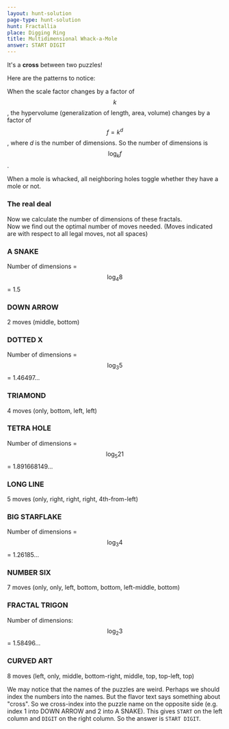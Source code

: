 ```yaml
---
layout: hunt-solution
page-type: hunt-solution
hunt: Fractallia
place: Digging Ring
title: Multidimensional Whack-a-Mole
answer: START DIGIT
---
```

<p class="puzzle-flavor">
It's a <b>cross</b> between two puzzles!
</p>

<p class="center-text">Here are the patterns to notice:</p>

<div class="multid-grid">
<div markdown="1">

When the scale factor changes by a factor of $$k$$, the hypervolume (generalization of length, area, volume) changes by a factor of $$f = k^d$$, where $d$ is the number of dimensions. So the number of dimensions is $$\log_k f$$.
</div>

<div markdown="1">

When a mole is whacked, all neighboring holes toggle whether they have a mole or not.
</div>
</div>

<h3 class="center-text">The real deal</h3>

<div class="multid-grid">
<div class="center-text">Now we calculate the number of dimensions of these fractals.</div>
<div class="center-text">Now we find out the optimal number of moves needed. (Moves indicated are with respect to all legal moves, not all spaces)</div>
<div markdown="1">

### A SNAKE

Number of dimensions = $$\log_4 8$$ = <ht>1</ht>.5
</div>
<div>

<h3>DOWN ARROW</h3>
<ht>2</ht> moves (middle, bottom)
</div>
<div markdown="1">

### DOTTED X

Number of dimensions = $$\log_3 5$$ = 1.464<ht>9</ht>7...
</div>
<div>

<h3>TRIAMOND</h3>
<ht>4</ht> moves (only, bottom, left, left)
</div>
<div markdown="1">

### TETRA HOLE

Number of dimensions = $$\log_5 21$$ = 1.8916681<ht>4</ht>9...
</div>
<div>

<h3>LONG LINE</h3>
<ht>5</ht> moves (only, right, right, right, 4th-from-left)
</div>
<div markdown="1">

### BIG STARFLAKE

Number of dimensions = $$\log_3 4$$ = 1.261<ht>8</ht>5...
</div>
<div>

<h3>NUMBER SIX</h3>
<ht>7</ht> moves (only, only, left, bottom, bottom, left-middle, bottom)
</div>
<div markdown="1">

### FRACTAL TRIGON

Number of dimensions: $$\log_2 3$$ = 1.584<ht>9</ht>6...
</div>
<div>

<h3>CURVED ART</h3>
<ht>8</ht> moves (left, only, middle, bottom-right, middle, top, top-left, top)
</div>
</div>

We may notice that the names of the puzzles are weird. Perhaps we should index the numbers into the names. But the flavor text
says something about "cross". So we cross-index into the puzzle name on the opposite side (e.g. index 1 into DOWN ARROW and 2 into A SNAKE).
This gives `START` on the left column and `DIGIT` on the right column. So the answer is `START DIGIT`.